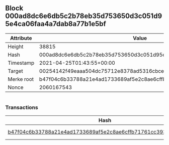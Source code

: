 ## Block 000ad8dc6e6db5c2b78eb35d753650d3c051d95e4ca06faa4a7dab8a77b1e5bf

Attribute | Value
--- | ---
Height | 38815
Hash | 000ad8dc6e6db5c2b78eb35d753650d3c051d95e4ca06faa4a7dab8a77b1e5bf
Timestamp | 2021-04-25T01:43:55+00:00
Target | 00254142f49eaaa504dc75712e8378ad5316cbcead634704b3734b6271167cc4
Merke root | b47f04c6b33788a21e4ad1733689af5e2c8ae6cffb71761cc39373ee109ecfa5
Nonce | 2060167543

```

```

### Transactions

Hash | Amount
--- | ---
[b47f04c6b33788a21e4ad1733689af5e2c8ae6cffb71761cc39373ee109ecfa5](b47f04c6b33788a21e4ad1733689af5e2c8ae6cffb71761cc39373ee109ecfa5.md) | 10.00000000 SKEPTI 
